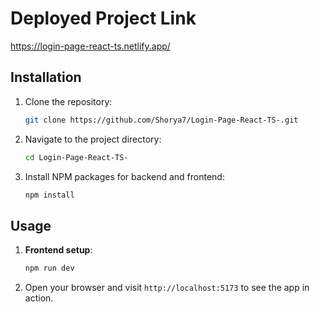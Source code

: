 # Deployed Project Link
https://login-page-react-ts.netlify.app/


## Installation

1. Clone the repository:
    ```bash
    git clone https://github.com/Shorya7/Login-Page-React-TS-.git
    ```
2. Navigate to the project directory:
    ```bash
    cd Login-Page-React-TS-
    ```
3. Install NPM packages for backend and frontend:
    ```bash
    npm install
    ```

## Usage

1. **Frontend setup**:
    ```bash
    npm run dev
    ```
2. Open your browser and visit `http://localhost:5173` to see the app in action.


